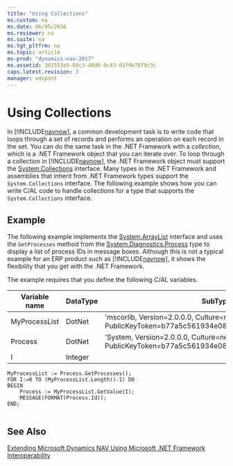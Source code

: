 ```yaml
---
title: "Using Collections"
ms.custom: na
ms.date: 06/05/2016
ms.reviewer: na
ms.suite: na
ms.tgt_pltfrm: na
ms.topic: article
ms-prod: "dynamics-nav-2017"
ms.assetid: 302553e5-08c3-46d0-9c43-65f9e76f9c3c
caps.latest.revision: 3
manager: edupont
---
```

# Using Collections
In [!INCLUDE[navnow](includes/navnow_md.md)], a common development task is to write code that loops through a set of records and performs an operation on each record in the set. You can do the same task in the .NET Framework with a *collection*, which is a .NET Framework object that you can iterate over. To loop through a collection in [!INCLUDE[navnow](includes/navnow_md.md)], the .NET Framework object must support the [System.Collections](http://go.microsoft.com/fwlink/?LinkID=203729&clcid=0x409) interface. Many types in the .NET Framework and assemblies that inherit from .NET Framework types support the `System.Collections` interface. The following example shows how you can write C/AL code to handle collections for a type that supports the `System.Collections` interface.  
  
## Example  
 The following example implements the [System.ArrayList](http://go.microsoft.com/fwlink/?LinkID=203944&clcid=0x409) interface and uses the `GetProcesses` method from the [System.Diagnostics.Process](http://go.microsoft.com/fwlink/?LinkID=203946&clcid=0x409) type to display a list of process IDs in message boxes. Although this is not a typical example for an ERP product such as [!INCLUDE[navnow](includes/navnow_md.md)], it shows the flexibility that you get with the .NET Framework.  
  
 The example requires that you define the following C/AL variables.  
  
|Variable name|DataType|SubType|  
|-------------------|--------------|-------------|  
|MyProcessList|DotNet|'mscorlib, Version=2.0.0.0, Culture=neutral, PublicKeyToken=b77a5c561934e089'.System.Array|  
|Process|DotNet|'System, Version=2.0.0.0, Culture=neutral, PublicKeyToken=b77a5c561934e089'.System.Diagnostics.Process|  
|I|Integer||  
  
```  
MyProcessList := Process.GetProcesses();  
FOR I:=0 TO (MyProcessList.Length()-1) DO  
BEGIN  
    Process := MyProcessList.GetValue(I);  
    MESSAGE(FORMAT(Process.Id));  
END;  
  
```  
  
## See Also  
 [Extending Microsoft Dynamics NAV Using Microsoft .NET Framework Interoperability](Extending-Microsoft-Dynamics-NAV-Using-Microsoft-.NET-Framework-Interoperability.md)